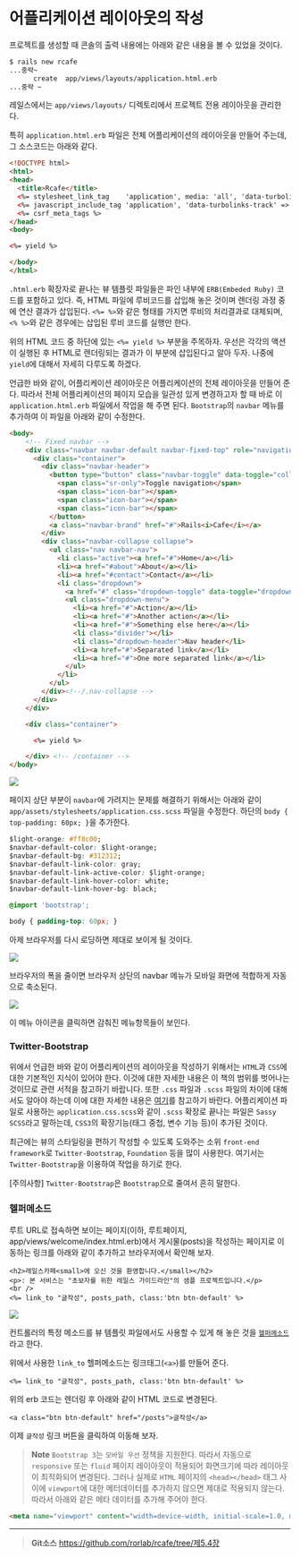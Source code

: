 # 어플리케이션 레이아웃의 작성

프로젝트를 생성할 때 콘솔의 출력 내용에는 아래와 같은 내용을 볼 수 있었을 것이다.

```bash
$ rails new rcafe
...중략~
      create  app/views/layouts/application.html.erb
...중략 ~
```

레일스에서는 `app/views/layouts/` 디렉토리에서 프로젝트 전용 레이아웃을 관리한다.

특히 `application.html.erb` 파일은 전체 어플리케이션의 레이아웃을 만들어 주는데, 그 소스코드는 아래와 같다.

```html
<!DOCTYPE html>
<html>
<head>
  <title>Rcafe</title>
  <%= stylesheet_link_tag    'application', media: 'all', 'data-turbolinks-track' => true %>
  <%= javascript_include_tag 'application', 'data-turbolinks-track' => true %>
  <%= csrf_meta_tags %>
</head>
<body>

<%= yield %>

</body>
</html>
```

`.html.erb` 확장자로 끝나는 뷰 템플릿 파일들은 파인 내부에 `ERB(Embeded Ruby)` 코드를 포함하고 있다. 즉, HTML 파일에 루비코드를 삽입해 놓은 것이며 렌더링 과정 중에 연산 결과가 삽입된다. `<%= %>`와 같은 형태를 가지면 루비의 처리결과로 대체되며, `<% %>`와 같은 경우에는 삽입된 루비 코드를 실행만 한다.

위의 HTML 코드 중 하단에 있는 `<%= yield %>` 부분을 주목하자.
우선은 각각의 액션이 실행된 후 HTML로 렌더링되는 결과가 이 부분에 삽입된다고 알아 두자. 나중에 `yield`에 대해서 자세히 다루도록 하겠다.

언급한 바와 같이, 어플리케이션 레이아웃은 어플리케이션의 전체 레이아웃을 만들어 준다. 따라서 전체 어플리케이션의 페이지 모습을 일관성 있게 변경하고자 할 때 바로 이 `application.html.erb` 파일에서 작업을 해 주면 된다. `Bootstrap`의 `navbar` 메뉴를 추가하여 이 파일을 아래와 같이 수정한다.

```html
<body>
    <!-- Fixed navbar -->
    <div class="navbar navbar-default navbar-fixed-top" role="navigation">
      <div class="container">
        <div class="navbar-header">
          <button type="button" class="navbar-toggle" data-toggle="collapse" data-target=".navbar-collapse">
            <span class="sr-only">Toggle navigation</span>
            <span class="icon-bar"></span>
            <span class="icon-bar"></span>
            <span class="icon-bar"></span>
          </button>
          <a class="navbar-brand" href="#">Rails<i>Cafe</i></a>
        </div>
        <div class="navbar-collapse collapse">
          <ul class="nav navbar-nav">
            <li class="active"><a href="#">Home</a></li>
            <li><a href="#about">About</a></li>
            <li><a href="#contact">Contact</a></li>
            <li class="dropdown">
              <a href="#" class="dropdown-toggle" data-toggle="dropdown">Dropdown <b class="caret"></b></a>
              <ul class="dropdown-menu">
                <li><a href="#">Action</a></li>
                <li><a href="#">Another action</a></li>
                <li><a href="#">Something else here</a></li>
                <li class="divider"></li>
                <li class="dropdown-header">Nav header</li>
                <li><a href="#">Separated link</a></li>
                <li><a href="#">One more separated link</a></li>
              </ul>
            </li>
          </ul>
        </div><!--/.nav-collapse -->
      </div>
    </div>

    <div class="container">

      <%= yield %>

    </div> <!-- /container -->
</body>
```

![](http://i1373.photobucket.com/albums/ag392/rorlab/Photobucket%20Desktop%20-%20RORLAB/rcafe/2014-05-09_08-18-15_zps22c4fd56.png)

페이지 상단 부분이 `navbar`에 가려지는 문제를 해결하기 위해서는 아래와 같이 `app/assets/stylesheets/application.css.scss` 파일을 수정한다. 하단의 `body { top-padding: 60px; }`을 추가한다.

```css
$light-orange: #ff8c00;
$navbar-default-color: $light-orange;
$navbar-default-bg: #312312;
$navbar-default-link-color: gray;
$navbar-default-link-active-color: $light-orange;
$navbar-default-link-hover-color: white;
$navbar-default-link-hover-bg: black;

@import 'bootstrap';

body { padding-top: 60px; }
```

아제 브라우저를 다시 로딩하면 제대로 보이게 될 것이다.

![](http://i1373.photobucket.com/albums/ag392/rorlab/Photobucket%20Desktop%20-%20RORLAB/rcafe/2014-05-09_08-25-31_zps48e2c9f3.png)

브라우저의 폭을 줄이면 브라우저 상단의 navbar 메뉴가 모바일 화면에 적합하게 자동으로 축소된다.

![](http://i1373.photobucket.com/albums/ag392/rorlab/Photobucket%20Desktop%20-%20RORLAB/rcafe/2014-05-09_08-38-27_zpsaf2d513a.png)

이 메뉴 아이콘을 클릭하면 감춰진 메뉴항목들이 보인다.

### Twitter-Bootstrap

위에서 언급한 바와 같이 어플리케이션의 레이아웃을 작성하기 위해서는 `HTML`과 `CSS`에 대한 기본적인 지식이 있어야 한다. 이것에 대한 자세한 내용은 이 책의 범위를 벗어나는 것이므로 관련 서적을 참고하기 바랍니다. 또한 `.css` 파일과 `.scss` 파일의 차이에 대해서도 알아야 하는데 이에 대한 자세한 내용은 [여기](http://stackoverflow.com/a/5654471)를 참고하기 바란다. 어플리케이션 파일로 사용하는 `application.css.scss`와 같이 `.scss` 확장로 끝나는 파일은 `Sassy SCSS`라고 말하는데, `CSS3`의 확장기능(태그 중첩, 변수 기능 등)이 추가된 것이다.

최근에는 뷰의 스타일링을 편하기 작성할 수 있도록 도와주는 소위 `front-end framework`로 `Twitter-Bootstrap`, `Foundation` 등을 많이 사용한다. 여기서는 `Twitter-Bootstrap`을 이용하여 작업을 하기로 한다.

[주의사항] `Twitter-Bootstrap`은 `Bootstrap`으로 줄여서 흔히 말한다.

### 헬퍼메소드

루트 URL로 접속하면 보이는 페이지(이하, 루트페이지, app/views/welcome/index.html.erb)에서 게시물(posts)을 작성하는 페이지로 이동하는 링크를 아래와 같이 추가하고 브라우저에서 확인해 보자.

```
<h2>레일스카페<small>에 오신 것을 환영합니다.</small></h2>
<p>: 본 서비스는 "초보자를 위한 레일스 가이드라인"의 샘플 프로젝트입니다.</p>
<br />
<%= link_to "글작성", posts_path, class:'btn btn-default' %>
```

![](http://i1373.photobucket.com/albums/ag392/rorlab/Photobucket%20Desktop%20-%20RORLAB/rcafe/2014-05-09_08-55-19_zps50de921c.png)


컨트롤러의 특정 메소드를 뷰 템플릿 파일에서도 사용할 수 있게 해 놓은 것을 [`헬퍼메소드`](http://stackoverflow.com/a/3993323)라고 한다.


위에서 사용한 `link_to` 헬퍼메소드는 링크태그(`<a>`)를 만들어 준다.

```
<%= link_to "글작성", posts_path, class:'btn btn-default' %>
```

위의 erb 코드는 렌더링 후 아래와 같이 HTML 코드로 변경된다.

```
<a class="btn btn-default" href="/posts">글작성</a>
```

이제 `글작성` 링크 버튼을 클릭하여 이동해 보자.

> **Note** `Bootstrap 3`는 `모바일 우선` 정책을 지원한다. 따라서 자동으로 `responsive` 또는 `fluid` 페이지 레이아웃이 적용되어 화면크기에 따라 레이아웃이 최적화되어 변경된다. 그러나 실제로 `HTML` 페이지의 `<head></head>` 태그 사이에 `viewport`에 대한 메터데이터를 추가하지 않으면 제대로 적용되지 않는다. 따라서 아래와 같은 메타 데이터를 추가해 주어야 한다.

```html
<meta name="viewport" content="width=device-width, initial-scale=1.0, maximum-scale=1.0, user-scalable=0" />
```


---
> **Git소스** https://github.com/rorlab/rcafe/tree/제5.4장
